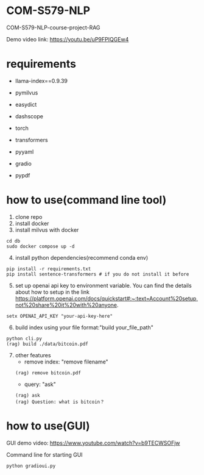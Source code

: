 # COM-S579-NLP
COM-S579-NLP-course-project-RAG

Demo video link: https://youtu.be/uP9FPIQGEw4

# requirements
- llama-index==0.9.39
- pymilvus
- easydict
- dashscope

- torch
- transformers
- pyyaml
- gradio

- pypdf

# how to use(command line tool)
1. clone repo
2. install docker
3. install milvus with docker
```
cd db
sudo docker compose up -d
```
4. install python dependencies(recommend conda env)
```
pip install -r requirements.txt
pip install sentence-transformers # if you do not install it before
```
5. set up openai api key to environment variable. You can find the details about how to setup in the link
https://platform.openai.com/docs/quickstart#:~:text=Account%20setup,not%20share%20it%20with%20anyone.
```
setx OPENAI_API_KEY "your-api-key-here"
```

6. build index using your file
format:"build your_file_path"
```
python cli.py
(rag) build ./data/bitcoin.pdf
```

7. other features
    - remove index: "remove filename"
    ```
    (rag) remove bitcoin.pdf
    ```
    - query: "ask"
    ```
    (rag) ask
    (rag) Question: what is bitcoin？
    ```
# how to use(GUI)

GUI demo video: https://www.youtube.com/watch?v=b9TECWSOFjw

Command line for starting GUI

```
python gradioui.py
```

